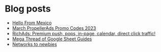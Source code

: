 # Blog posts
<!-- BLOG-POST-LIST:START -->
- [Hello From Mexico](https://afflift.com/f/threads/hello-from-mexico.10506/)
- [March PropellerAds Promo Codes 2023](https://afflift.com/f/threads/march-propellerads-promo-codes-2023.10510/)
- [RichAds: Premium push, pops, in-page, calendar, direct click traffic!](https://afflift.com/f/threads/richads-premium-push-pops-in-page-calendar-direct-click-traffic.991/)
- [Mega Thread of Google Sheet Guides](https://afflift.com/f/threads/mega-thread-of-google-sheet-guides.10513/)
- [Networks to newbies](https://afflift.com/f/threads/networks-to-newbies.10507/)
<!-- BLOG-POST-LIST:END -->
